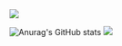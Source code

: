 <img src="https://capsule-render.vercel.app/api?type=wave&color=gradient&height=300&section=header&text=ohamin26&fontSize=60" />
<br>

![Anurag's GitHub stats](https://github-readme-stats.vercel.app/api?username=ohamin26&show_icons=true&theme=radical)
<img src="https://github-readme-stats.vercel.app/api?username=ohamin26&show_icons=true&include_all_commits=true&theme=nord&hide_border=true"/></a>
